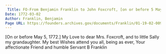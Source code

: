 ```yaml
---
 Title: FO-From Benjamin Franklin to John Foxcroft, [on or before 5 May 1772]: fragment
Date: 1772-03-02
Author: Franklin, Benjamin
Page URL: https://founders.archives.gov/documents/Franklin/01-19-02-0091
---
```


[On or before May 5, 1772.]
My Love to dear Mrs. Foxcroft, and to little Sally my grandaughter. My best Wishes attend you all, being as ever, Your affectionate Friend and humble Servant
B Franklin

